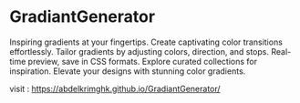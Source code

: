 # GradiantGenerator
Inspiring gradients at your fingertips. Create captivating color transitions effortlessly. Tailor gradients by adjusting colors, direction, and stops. Real-time preview, save in CSS formats. Explore curated collections for inspiration. Elevate your designs with stunning color gradients.


visit : 
https://abdelkrimghk.github.io/GradiantGenerator/
